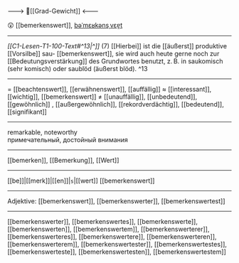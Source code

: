 ---> 🧱[[Grad-Gewicht]] <---

😲 [[bemerkenswert]], [bəˈmɛʁkənsˌvɛɐ̯t](https://youglish.com/pronounce/bemerkenswert/german)

---
*[[C1-Lesen-T1-100-Text#^13|^]]* (7) [[Hierbei]] ist die [[äußerst]] produktive [[Vorsilbe]] sau- [[bemerkenswert]], sie wird auch heute gerne noch zur [[Bedeutungsverstärkung]] des Grundwortes benutzt, z. B. in saukomisch (sehr komisch) oder saublöd (äußerst blöd). ^13


---
= [[beachtenswert]], [[erwähnenswert]], [[auffällig]]
≈ [[interessant]], [[wichtig]], [[bemerkenswert]]
≠ [[unauffällig]], [[unbedeutend]], [[gewöhnlich]]
, [[außergewöhnlich]], [[rekordverdächtig]], [[bedeutend]], [[signifikant]]


---
remarkable, noteworthy  
примечательный, достойный внимания

---
[[bemerken]], [[Bemerkung]], [[Wert]]

---
[[be]]|[[merk]]|[[en]]|`s`|[[wert]]
[[bemerkenswert]]


---
Adjektive: [[bemerkenswert]], [[bemerkenswerter]], [[bemerkenswertest]]

---
[[bemerkenswerter]], [[bemerkenswertes]], [[bemerkenswerte]], [[bemerkenswerten]], [[bemerkenswertem]], [[bemerkenswerterer]], [[bemerkenswerteres]], [[bemerkenswertere]], [[bemerkenswerteren]], [[bemerkenswerterem]], [[bemerkenswertester]], [[bemerkenswertestes]], [[bemerkenswerteste]], [[bemerkenswertesten]], [[bemerkenswertestem]]